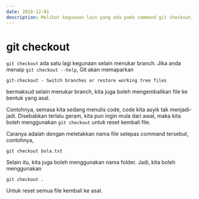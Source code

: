 ```yaml
---
date: 2018-12-01
description: Melihat kegunaan lain yang ada pada command git checkout.
---
```


# git checkout

`git checkout` ada satu lagi kegunaan selain menukar branch. Jika anda menaip
`git checkout --help`, Git akan memaparkan

```
git-checkout - Switch branches or restore working tree files
```

bermaksud selain menukar branch, kita juga boleh mengembalikan file ke bentuk
yang asal.

Contohnya, semasa kita sedang menulis code, code kita asyik tak menjadi-jadi.
Disebabkan terlalu geram, kita pun ingin mula dari awal, maka kita boleh
menggunakan `git checkout` untuk reset kembali file.

Caranya adalah dengan meletakkan nama file selepas command tersebut, contohnya,

```
git checkout bola.txt
```

Selain itu, kita juga boleh menggunakan nama folder. Jadi, kita boleh
menggunakan

```
git checkout .
```

Untuk reset semua file kembali ke asal.
